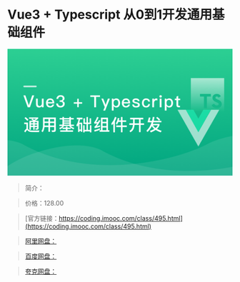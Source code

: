# Vue3 + Typescript 从0到1开发通用基础组件

![img](../../assets/6041d8c2092e575300000000.png)

> 简介：

> 价格：128.00

> [官方链接：https://coding.imooc.com/class/495.html](https://coding.imooc.com/class/495.html)

> [阿里网盘：]()

> [百度网盘：]()

> [夸克网盘：]()
